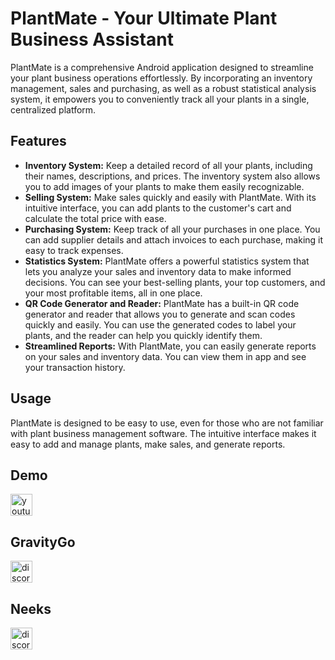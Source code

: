 # PlantMate - Your Ultimate Plant Business Assistant

PlantMate is a comprehensive Android application designed to streamline your plant business operations effortlessly. By incorporating an inventory management, sales and purchasing, as well as a robust statistical analysis system, it empowers you to conveniently track all your plants in a single, centralized platform.

## Features

- **Inventory System:** Keep a detailed record of all your plants, including their names, descriptions, and prices. The inventory system also allows you to add images of your plants to make them easily recognizable.
- **Selling System:** Make sales quickly and easily with PlantMate. With its intuitive interface, you can add plants to the customer's cart and calculate the total price with ease.
- **Purchasing System:** Keep track of all your purchases in one place. You can add supplier details and attach invoices to each purchase, making it easy to track expenses.
- **Statistics System:** PlantMate offers a powerful statistics system that lets you analyze your sales and inventory data to make informed decisions. You can see your best-selling plants, your top customers, and your most profitable items, all in one place.
- **QR Code Generator and Reader:** PlantMate has a built-in QR code generator and reader that allows you to generate and scan codes quickly and easily. You can use the generated codes to label your plants, and the reader can help you quickly identify them.
- **Streamlined Reports:** With PlantMate, you can easily generate reports on your sales and inventory data. You can view them in app and see your transaction history.

## Usage

PlantMate is designed to be easy to use, even for those who are not familiar with plant business management software. The intuitive interface makes it easy to add and manage plants, make sales, and generate reports. 

## Demo
  <a href="https://youtu.be/MbGRqRMblGg" target="_blank">
   <img src="https://img.shields.io/badge/YouTube-%23FF0000.svg?style=for-the-badge&logo=YouTube&logoColor=white" height="35" alt="youtube logo"  />
  </a>

## GravityGo
  <a href="https://discordapp.com/users/326675091188613123">
    <img src="https://img.shields.io/static/v1?message=Discord&logo=discord&label=&color=7289DA&logoColor=white&labelColor=&style=for-the-badge" height="35" alt="discord logo"  /> 
  </a> 
 
## Neeks
  <a href="https://discordapp.com/users/365123318019522573">
    <img src="https://img.shields.io/static/v1?message=Discord&logo=discord&label=&color=7289DA&logoColor=white&labelColor=&style=for-the-badge" height="35" alt="discord logo"  />
  </a>
